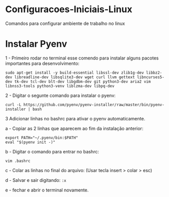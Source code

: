# Configuracoes-Iniciais-Linux
Comandos para configurar ambiente de trabalho no linux

# Instalar Pyenv

1 - Primeiro rodar no terminal esse comendo para instalar alguns pacotes importantes para desenvolvimento:

```
sudo apt-get install -y build-essential libssl-dev zlib1g-dev libbz2-dev libreadline-dev libsqlite3-dev wget curl llvm gettext libncurses5-dev tk-dev tcl-dev blt-dev libgdbm-dev git python3-dev aria2 vim libnss3-tools python3-venv liblzma-dev libpq-dev
```

2 - Digitar o segunte comando para instalar o pyenv:

```
curl -L https://github.com/pyenv/pyenv-installer/raw/master/bin/pyenv-installer | bash
```

3 Adicionar linhas no bashrc para ativar o pyenv automaticamente.

a - Copiar as 2 linhas que aparecem ao fim da instalação anterior:
```
export PATH="~/.pyenv/bin:$PATH"
eval "$(pyenv init -)"
```
b - Digitar o comando para entrar no bashrc:
```
vim .bashrc
```
c - Colar as linhas no final do arquivo: (Usar tecla insert > colar > esc)

d - Salvar e sair digitando: ```:x```

e - fechar e abrir o terminal novamente.
